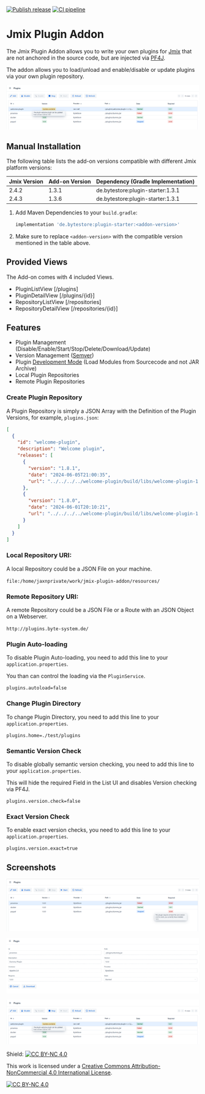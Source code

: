 [![Publish release](https://github.com/Gamer08YT/jmix-plugin-addon/actions/workflows/release.yml/badge.svg)](https://github.com/Gamer08YT/jmix-plugin-addon/actions/workflows/release.yml) [![CI pipeline](https://github.com/Gamer08YT/jmix-plugin-addon/actions/workflows/test.yml/badge.svg)](https://github.com/Gamer08YT/jmix-plugin-addon/actions/workflows/test.yml)

# Jmix Plugin Addon

The Jmix Plugin Addon allows you to write your own plugins for [Jmix](https://jmix.io/) that are not anchored in the
source code, but are
injected via [PF4J](https://pf4j.org/).

The addon allows you to load/unload and enable/disable or update plugins via your own plugin repository.

![Detail View -> Update Available](assets/img/update.png)

## Manual Installation

The following table lists the add-on versions compatible with different Jmix platform versions:

| Jmix Version | Add-on Version | Dependency (Gradle Implementation) |
|--------------|----------------|------------------------------------|
| 2.4.2        | 1.3.1          | de.bytestore:plugin-starter:1.3.1  |
| 2.4.3        | 1.3.6          | de.bytestore:plugin-starter:1.3.1  |

1. Add Maven Dependencies to your `build.gradle`:
    ```groovy
    implementation 'de.bytestore:plugin-starter:<addon-version>' 
    ```
2. Make sure to replace `<addon-version>` with the compatible version mentioned in the table above.

## Provided Views

The Add-on comes with 4 included Views.

- PluginListView [/plugins]
- PluginDetailView [/plugins/{id}]
- RepositoryListView [/repositories]
- RepositoryDetailView [/repositories/{id}]

## Features

- Plugin Management (Disable/Enable/Start/Stop/Delete/Download/Update)
- Version Management ([Semver](https://semver.org/))
- Plugin [Development Mode](https://pf4j.org/doc/development-mode.html) (Load Modules from Sourcecode and not JAR
  Archive)
- Local Plugin Repositories
- Remote Plugin Repositories

### Create Plugin Repository

A Plugin Repository is simply a JSON Array with the Definition of the Plugin Versions, for example, `plugins.json`:

```json
[
  {
    "id": "welcome-plugin",
    "description": "Welcome plugin",
    "releases": [
      {
        "version": "1.8.1",
        "date": "2024-06-05T21:00:35",
        "url": "../../../../welcome-plugin/build/libs/welcome-plugin-1.8.1.jar"
      },
      {
        "version": "1.8.0",
        "date": "2024-06-01T20:10:21",
        "url": "../../../../welcome-plugin/build/libs/welcome-plugin-1.8.0.jar"
      }
    ]
  }
]
```

### Local Repository URI:

A local Repository could be a JSON File on your machine.

```file:/home/jaxnprivate/work/jmix-plugin-addon/resources/```

### Remote Repository URI:

A remote Repository could be a JSON File or a Route with an JSON Object on a Webserver.

```http://plugins.byte-system.de/```

### Plugin Auto-loading

To disable Plugin Auto-loading, you need to add this line to your `application.properties`.

You than can control the loading via the `PluginService`.

```properties
plugins.autoload=false
```

### Change Plugin Directory

To change Plugin Directory, you need to add this line to your `application.properties`.

```properties
plugins.home=./test/plugins
```

### Semantic Version Check

To disable globally semantic version checking, you need to add this line to your `application.properties`.

This will hide the required Field in the List UI and disables Version checking via PF4J.

```properties
plugins.version.check=false
```

### Exact Version Check

To enable exact version checks, you need to add this line to your `application.properties`.

```properties
plugins.version.exact=true
```

## Screenshots

![List View](assets/img/list-view.png)

![Detail View](assets/img/detail-view.png)

![Detail View -> Update Available](assets/img/update.png)

Shield: [![CC BY-NC 4.0][cc-by-nc-shield]][cc-by-nc]

This work is licensed under a
[Creative Commons Attribution-NonCommercial 4.0 International License][cc-by-nc].

[![CC BY-NC 4.0][cc-by-nc-image]][cc-by-nc]

[cc-by-nc]: https://creativecommons.org/licenses/by-nc/4.0/

[cc-by-nc-image]: https://licensebuttons.net/l/by-nc/4.0/88x31.png

[cc-by-nc-shield]: https://img.shields.io/badge/License-CC%20BY--NC%204.0-lightgrey.svg
